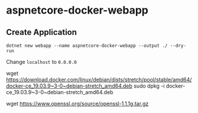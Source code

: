 # aspnetcore-docker-webapp

## Create Application
```
dotnet new webapp --name aspnetcore-docker-webapp --output ./ --dry-run 
```
Change `localhost` to `0.0.0.0`

wget https://download.docker.com/linux/debian/dists/stretch/pool/stable/amd64/docker-ce_19.03.9~3-0~debian-stretch_amd64.deb
sudo dpkg -i docker-ce_19.03.9~3-0~debian-stretch_amd64.deb


wget https://www.openssl.org/source/openssl-1.1.1g.tar.gz